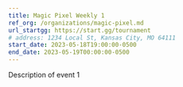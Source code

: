 ```yaml
---
title: Magic Pixel Weekly 1
ref_org: /organizations/magic-pixel.md
url_startgg: https://start.gg/tournament
# address: 1234 Local St, Kansas City, MO 64111
start_date: 2023-05-18T19:00:00-0500 
end_date: 2023-05-19T00:00:00-0500
---
```


Description of event 1